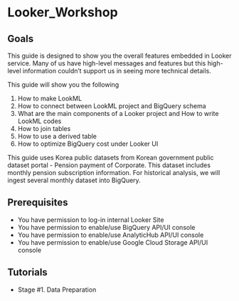 # Looker_Workshop

## Goals

This guide is designed to show you the overall features embedded in Looker service. Many of us have high-level messages and features but this high-level information couldn’t support us in seeing more technical details.

This guide will show you the following

1. How to make LookML
2. How to connect between LookML project and BigQuery schema
3. What are the main components of a Looker project and How to write LookML codes
4. How to join tables
5. How to use a derived table
6. How to optimize BigQuery cost under Looker UI

This guide uses Korea public datasets from Korean government public dataset portal - Pension payment of Corporate. This dataset includes monthly pension subscription information. For historical analysis, we will ingest several monthly dataset into BigQuery.

## Prerequisites

- You have permission to log-in internal Looker Site
- You have permission to enable/use BigQuery API/UI console
- You have permission to enable/use AnalyticHub API/UI console
- You have permission to enable/use Google Cloud Storage API/UI console

## Tutorials

- Stage #1. Data Preparation

